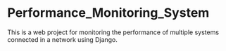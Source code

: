 # Performance_Monitoring_System
This is a web project for monitoring the performance of multiple systems connected in a network using Django.
